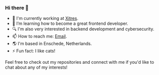 ### Hi there 👋

- 🔭 I'm currently working at [Xitres](https://xitres.nl/over-xitres/).
- 🌱 I’m learning how to become a great frontend developer.
- 🔍 I'm also very interested in backend development and cybersecurity.
- 📫 How to reach me: [Email](mailto:chrisb190203@gmail.com).
- 🌎 I'm based in Enschede, Netherlands.
- ⚡ Fun fact: I like cats! 

Feel free to check out my repositories and connect with me if you'd like to chat about any of my interests!
